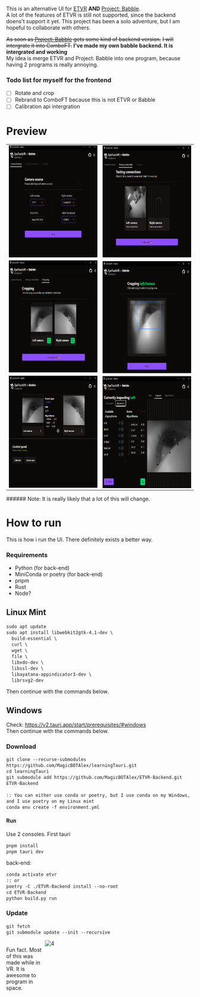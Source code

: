 This is an alternative UI for [ETVR](https://github.com/EyeTrackVR/EyeTrackVR) **AND** [Project: Babble](https://github.com/Project-Babble/ProjectBabble). \
A lot of the features of ETVR is still not supported, since the backend doens't support it yet.
This project has been a solo adventure, but I am hopeful to collaborate with others.

~~As soon as [Project: Babble](https://github.com/Project-Babble/ProjectBabble) gets some kind of backend version.~~
~~I will intergrate it into ComboFT.~~ **I've made my own babble backend. It is intergrated and working** \
My idea is merge ETVR and Project: Babble into one program, because having 2 programs is really annoying.

### Todo list for myself for the frontend
- [ ] Rotate and crop
- [ ] Rebrand to ComboFT because this is not ETVR or Babble
- [ ] Calibration api intergration

# Preview
<table>
  <tr>
    <td> <img src="./githubImages/setup.png" alt="1" width = 400px height = 300px ></td>
    <td> <img src="./githubImages/testing.png" alt="2" width = 400px height = 300px> </td>
</tr> 
   <tr>
      <td><img src="./githubImages/cropped.png" alt="3" width = 400px height = 300px></td>
      <td><img src="./githubImages/cropping.png" align="right" alt="4" width = 400px height = 300px>
  </td>
  </tr>
  <tr>
      <td><img src="./githubImages/dashboard.png" alt="3" width = 400px height = 300px></td>
      <td><img src="./githubImages/inspect.png" align="right" alt="4" width = 400px height = 300px>
  </td>
</table>
###### Note: It is really likely that a lot of this will change.


# How to run
This is how i run the UI. There definitely exists a better way.
### Requirements
- Python (for back-end)
- MiniConda or poetry (for back-end)
- pnpm
- Rust
- Node?

## Linux Mint
```
sudo apt update
sudo apt install libwebkit2gtk-4.1-dev \
  build-essential \
  curl \
  wget \
  file \
  libxdo-dev \
  libssl-dev \
  libayatana-appindicator3-dev \
  librsvg2-dev
```
Then continue with the commands below.

## Windows
Check: https://v2.tauri.app/start/prerequisites/#windows \
Then continue with the commands below.


### Download
```
git clone --recurse-submodules https://github.com/MagicBOTAlex/learningTauri.git
cd learningTauri
git submodule add https://github.com/MagicBOTAlex/ETVR-Backend.git ETVR-Backend

:: You can either use conda or poetry, but I use conda on my Windows, and I use poetry on my Linux mint
conda env create -f environment.yml
```
#### Run
Use 2 consoles. 
First tauri
```
pnpm install
pnpm tauri dev
```
back-end:
```
conda activate etvr
:: or
poetry -C ./ETVR-Backend install --no-root
cd ETVR-Backend
python build.py run
```

### Update
```
git fetch
git submodule update --init --recursive
```

<img src="https://github.com/user-attachments/assets/60984fb0-7a5c-4335-bc15-998c5a0d8c22" align="right" alt="4" width = 400px height = 300px> \
Fun fact. Most of this was made while in VR. It is awesome to program in space.
